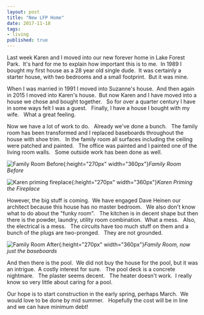 ```yaml
---
layout: post
title: "New LFP Home"
date: 2017-11-18
tags:
- living
published: true
---
```


Last week Karen and I moved into our new forever home in Lake Forest Park.  &nbsp;It's hard for me to explain how important this is to me.  &nbsp;In 1989 I bought my first house as a 28 year old single dude. &nbsp;It was certainly a starter house, with two bedrooms and a small footprint. &nbsp;But it was mine.

When I was married in 1991 I moved into Suzanne's house. &nbsp;And then again in 2015 I moved into Karen's house. &nbsp;But now Karen and I have moved into a house we chose and bought together.  &nbsp; So for over a quarter century I have in some ways felt I was a guest.  &nbsp; Finally, I have a house I bought with my wife.  &nbsp; What a great feeling.

Now we have a lot of work to do.  &nbsp; Already we've done a bunch.  &nbsp; The family room has been transformed and I replaced baseboards throughout the house with shoe trim. &nbsp;  In the family room all surfaces including the ceiling were patched and painted.  &nbsp; The office was painted and I painted one of the living room walls.   &nbsp; Some outside work has been done as well.

![Family Room Before ](https://user-images.githubusercontent.com/19477681/41931990-9629b142-7934-11e8-9b0b-494bfb3ccacd.JPG){:height="270px" width="360px"}*Family Room Before*

![Karen priming fireplace ](https://user-images.githubusercontent.com/19477681/41932064-cb4e5f1c-7934-11e8-8db3-c32f69d3063b.JPG){:height="270px" width="360px"}*Karen Priming the Fireplace*

However, the big stuff is coming. &nbsp;We have engaged Dave Heinen our architect because this house has no master bedroom.  &nbsp; We also don't know what to do about the "funky room".  &nbsp; The kitchen is in decent shape but then there is the powder, laundry, utility room combination. &nbsp;What a mess. &nbsp; Also, the electrical is a mess.  &nbsp; The circuits have too much stuff on them and a bunch of the plugs are two-pronged.  &nbsp; They are not grounded.

![Family Room After ](https://user-images.githubusercontent.com/19477681/41932107-f2b810f2-7934-11e8-998b-43e75ca5c128.JPG){:height="270px" width="360px"}*Family Room, now just the baseboards*

And then there is the pool. &nbsp;We did not buy the house for the pool, but it was an intrigue.  &nbsp;A costly interest for sure.  &nbsp; The pool deck is a concrete nightmare.  &nbsp; The plaster seems decent.  &nbsp; The heater doesn't work.   &nbsp;I really know so very little about caring for a pool.

Our hope is to start construction in the early spring, perhaps March.  &nbsp;We would love to be done by mid summer.  &nbsp; Hopefully the cost will be in line and we can have minimum debt!

